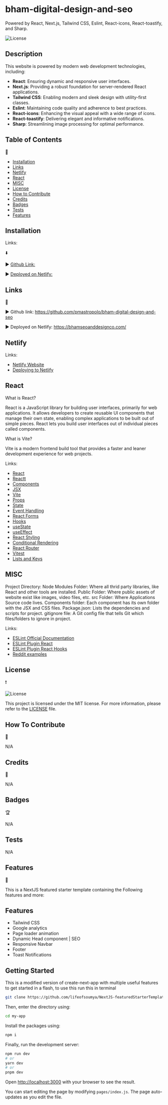 # bham-digital-design-and-seo

Powered by React, Next.js, Tailwind CSS, Eslint, React-icons, React-toastify, and Sharp.

![License](https://img.shields.io/badge/license-MIT-pink.svg?style=for-the-badge)

## Description

This website is powered by modern web development technologies, including:

- **React**: Ensuring dynamic and responsive user interfaces.
- **Next.js**: Providing a robust foundation for server-rendered React applications.
- **Tailwind CSS**: Enabling modern and sleek design with utility-first classes.
- **Eslint**: Maintaining code quality and adherence to best practices.
- **React-icons**: Enhancing the visual appeal with a wide range of icons.
- **React-toastify**: Delivering elegant and informative notifications.
- **Sharp**: Streamlining image processing for optimal performance.


## Table of Contents

:bookmark_tabs:

- [Installation](#installation)
- [Links](#links)
- [Netlify](#netlify)
- [React](#react)
- [MISC](misc)
- [License](#license)
- [How to Contribute](#how-to-contribute)
- [Credits](#credits)
- [Badges](#badges)
- [Tests](#tests)
- [Features](#features)

## Installation

Links:

:arrow_down:

:arrow_forward: [Github Link:](https://github.com/pmastropolo/bham-digital-design-and-seo)

:arrow_forward: [Deployed on Netlify:](https://bhamseoanddesignco.com/)

## Links

:open_file_folder:

:arrow_forward: Github link: https://github.com/pmastropolo/bham-digital-design-and-seo

:arrow_forward: Deployed on Netlify: https://bhamseoanddesignco.com/

## Netlify

Links:

- [Netlify Website](https://www.netlify.com/)
- [Deploying to Netlify](https://vitejs.dev/guide/static-deploy.html#netlify-with-git)

## React

What is React?

React is a JavaScript library for building user interfaces, primarily for web applications. It allows developers to create reusable UI components that manage their own state, enabling complex applications to be built out of simple pieces. React lets you build user interfaces out of individual pieces called components.

What is Vite?

Vite is a modern frontend build tool that provides a faster and leaner development experience for web projects.

Links:

- [React](https://react.dev/learn/describing-the-ui)
- [Reactt](https://react.dev/)
- [Components](https://react.dev/learn/your-first-component)
- [JSX](https://react.dev/learn/writing-markup-with-jsx)
- [Vite](https://vitejs.dev/guide/)
- [Props](https://react.dev/learn/passing-props-to-a-component)
- [State](https://react.dev/learn/managing-state)
- [Event Handling](https://react.dev/learn/responding-to-events)
- [React Forms](https://react.dev/learn/reacting-to-input-with-state)
- [Hooks](https://react.dev/reference/react)
- [useState](https://react.dev/reference/react#state-hooks)
- [useEffect](https://react.dev/reference/react#effect-hooks)
- [React Styling](https://vitejs.dev/guide/features.html#css)
- [Conditional Rendering](https://react.dev/learn/conditional-rendering)
- [React Router](https://reactrouter.com/en/main/start/tutorial)
- [Vitest](https://vitest.dev/guide/)
- [Lists and Keys](https://react.dev/learn/rendering-lists)

## MISC

Project Directory:
Node Modules Folder: Where all thrid party libraries, like React and other tools are installed.
Public Folder: Where public assets of website exist like images, video files, etc.
src Folder: Where Applications Source code lives.
Components folder: Each component has its own folder with the JSX and CSS files.
Package.json: Lists the dependencies and scripts for project.
gitignore file: A Git config file that tells Git which files/folders to ignore in project.

Links:

- [ESLint Official Documentation](https://eslint.org/docs/latest/use/getting-started)
- [ESLint Plugin React](https://github.com/jsx-eslint/eslint-plugin-react)
- [ESLint Plugin React Hooks](https://www.npmjs.com/package/eslint-plugin-react-hooks)
- [Reddit examples](https://www.reddit.com/r/react/comments/y2yv55/examples_of_portfolio_projects_in_reactjs_that/)

## License

:heavy_exclamation_mark:

![License](https://img.shields.io/badge/license-MIT-pink.svg?style=for-the-badge)

This project is licensed under the MIT license. For more information, please refer to the [LICENSE](./LICENSE) file.

## How To Contribute

:tada:

N/A

## Credits

:name_badge:

N/A

## Badges

:trophy:

N/A

## Tests

N/A

## Features

:sparkler:

This is a NextJS featured starter template containing the Following features and more:
## Features

- Tailwind CSS
- Google analytics
- Page loader animation
- Dynamic Head component | SEO
- Responsive Navbar
- Footer
- Toast Notifications


## Getting Started

This is a modified version of create-next-app with multiple useful features to get started in a flash, to use this run this in terminal

```bash
git clone https://github.com/lifeofsoumya/NextJS-featuredStarterTemplate.git my-app
```

Then, enter the directory using:
```bash
cd my-app
```

Install the packages using:
```bash
npm i
```

Finally, run the development server:

```bash
npm run dev
# or
yarn dev
# or
pnpm dev
```

Open [http://localhost:3000](http://localhost:3000) with your browser to see the result.

You can start editing the page by modifying `pages/index.js`. The page auto-updates as you edit the file.
